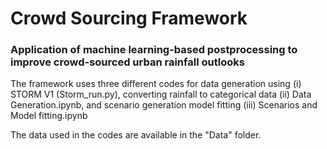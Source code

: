 # **Crowd Sourcing Framework**
### Application of machine learning-based postprocessing to improve crowd-sourced urban rainfall outlooks

The framework uses three different codes for data generation using (i) STORM V1 (Storm_run.py), converting rainfall to categorical data 
(ii) Data Generation.ipynb, and scenario generation model fitting (iii) Scenarios and Model fitting.ipynb

The data used in the codes are available in the "Data" folder.
